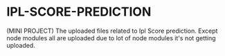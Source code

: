 # IPL-SCORE-PREDICTION
(MINI PROJECT) The uploaded files related to Ipl Score prediction. Except node modules all are uploaded due to lot of node modules it's not getting uploaded. 
